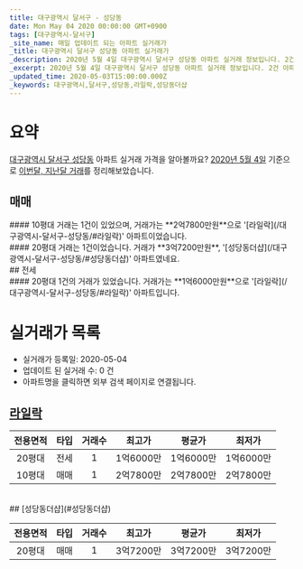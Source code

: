 ```yaml
---
title: 대구광역시 달서구 - 성당동
date: Mon May 04 2020 00:00:00 GMT+0900
tags: [대구광역시-달서구]
_site_name: 매일 업데이트 되는 아파트 실거래가
_title: 대구광역시 달서구 성당동 아파트 실거래가
_description: 2020년 5월 4일 대구광역시 달서구 성당동 아파트 실거래 정보입니다. 2건 아파트 정보가 있습니다.
_excerpt: 2020년 5월 4일 대구광역시 달서구 성당동 아파트 실거래 정보입니다. 2건 아파트 정보가 있습니다.
_updated_time: 2020-05-03T15:00:00.000Z
_keywords: 대구광역시,달서구,성당동,라일락,성당동더샵
---
```





# 요약
<ins>대구광역시 달서구 성당동</ins> 아파트 실거래 가격을 알아볼까요? <ins>2020년 5월 4일</ins> 기준으로 <ins>이번달, 지난달 거래</ins>를 정리해보았습니다.

## 매매
<div class="container">
<div class="six columns" markdown="1">
#### 10평대
거래는 1건이 있었으며, 거래가는 **2억7800만원**으로 '[라일락](/대구광역시-달서구-성당동/#라일락)' 아파트이었습니다.
</div>
<div class="six columns" markdown="1">
#### 20평대
거래는 1건이었습니다. 거래가 **3억7200만원**, '[성당동더샵](/대구광역시-달서구-성당동/#성당동더샵)' 아파트였네요.
</div>
</div>
## 전세
<div class="container">
<div class="twelve columns" markdown="1">
#### 20평대
1건의 거래가 있었습니다. 거래가는 **1억6000만원**으로 '[라일락](/대구광역시-달서구-성당동/#라일락)' 아파트입니다.
</div>
</div>



# 실거래가 목록
- 실거래가 등록일: 2020-05-04
- 업데이트 된 실거래 수: 0 건
- 아파트명을 클릭하면 외부 검색 페이지로 연결됩니다.

## [라일락](#라일락)

|전용면적|타입|거래수|최고가|평균가|최저가|
|:---:|:---:|:---:|:---:|:---:|:---:|
|20평대|<span class="deal-type-2">전세</span>|1|1억6000만|1억6000만|1억6000만|
|10평대|<span class="deal-type-1">매매</span>|1|2억7800만|2억7800만|2억7800만|

<br/>
## [성당동더샵](#성당동더샵)

|전용면적|타입|거래수|최고가|평균가|최저가|
|:---:|:---:|:---:|:---:|:---:|:---:|
|20평대|<span class="deal-type-1">매매</span>|1|3억7200만|3억7200만|3억7200만|

<br/>



